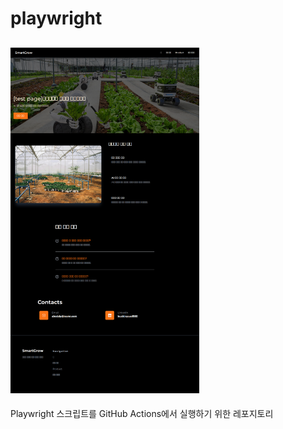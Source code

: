 # playwright
## <img width = "60%" src= "https://github.com/buskingsue/playwright/blob/main/smart_farm.png">
Playwright 스크립트를 GitHub Actions에서 실행하기 위한 레포지토리
